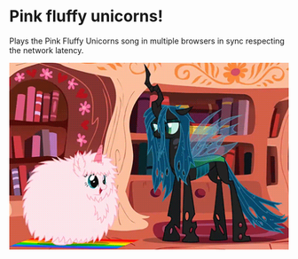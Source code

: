 Pink fluffy unicorns!
======

Plays the Pink Fluffy Unicorns song in multiple browsers in sync respecting the network latency.



![asdf](https://raw.githubusercontent.com/max-weller/fluffy/master/fluffy.gif)


